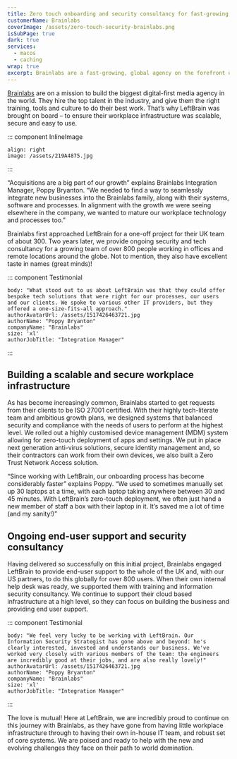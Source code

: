 ```yaml
---
title: Zero touch onboarding and security consultancy for fast-growing, global agency Brainlabs
customerName: Brainlabs
coverImage: /assets/zero-touch-security-brainlabs.png
isSubPage: true
dark: true
services:
  - macos
  - caching
wrap: true
excerpt: Brainlabs are a fast-growing, global agency on the forefront of tech innovation. They asked LeftBrain to build secure and scalable systems, to seamlessly integrate their new acquisitions and onboard new team members.
---
```


[Brainlabs](https://www.brainlabsdigital.com/) are on a mission to build the biggest digital-first media agency in the world. They hire the top talent in the industry, and give them the right training, tools and culture to do their best work. That’s why LeftBrain was brought on board – to ensure their workplace infrastructure was scalable, secure and easy to use.

::: component InlineImage
~~~
align: right
image: /assets/219A4875.jpg
~~~
:::

“Acquisitions are a big part of our growth” explains Brainlabs Integration Manager, Poppy Bryanton. “We needed to find a way to seamlessly integrate new businesses into the Brainlabs family, along with their systems, software and processes. In alignment with the growth we were seeing elsewhere in the company, we wanted to mature our workplace technology and processes too.”

Brainlabs first approached LeftBrain for a one-off project for their UK team of about 300. Two years later, we provide ongoing security and tech consultancy for a growing team of over 800 people working in offices and remote locations around the globe. Not to mention, they also have excellent taste in names (great minds)! 

::: component Testimonial
~~~
body: "What stood out to us about LeftBrain was that they could offer bespoke tech solutions that were right for our processes, our users and our clients. We spoke to various other IT providers, but they offered a one-size-fits-all approach."
authorAvatarUrl: /assets/1517426463721.jpg
authorName: "Poppy Bryanton"
companyName: "Brainlabs"
size: 'xl'
authorJobTitle: "Integration Manager"
~~~
:::

## Building a scalable and secure workplace infrastructure

As has become increasingly common, Brainlabs started to get requests from their clients to be ISO 27001 certified. With their highly tech-literate team and ambitious growth plans, we designed systems that balanced security and compliance with the needs of users to perform at the highest level. We rolled out a highly customised device management (MDM) system allowing for zero-touch deployment of apps and settings. We put in place next generation anti-virus solutions, secure identity management and, so their contractors can work from their own devices, we also built a Zero Trust Network Access solution.

“Since working with LeftBrain, our onboarding process has become considerably faster” explains Poppy. “We used to sometimes manually set up 30 laptops at a time, with each laptop taking anywhere between 30 and 45 minutes. With LeftBrain’s zero-touch deployment, we often just hand a new member of staff a box with their laptop in it. It’s saved me a lot of time (and my sanity!)”

## Ongoing end-user support and security consultancy 

Having delivered so successfully on this initial project, Brainlabs engaged LeftBrain to provide end-user support to the whole of the UK and, with our US partners, to do this globally for over 800 users. When their own internal help desk was ready, we supported them with training and information security consultancy. We continue to support their cloud based infrastructure at a high level, so they can focus on building the business and providing end user support. 

::: component Testimonial
~~~
body: "We feel very lucky to be working with LeftBrain. Our Information Security Strategist has gone above and beyond: he's clearly interested, invested and understands our business. We've worked very closely with various members of the team: the engineers are incredibly good at their jobs, and are also really lovely!"
authorAvatarUrl: /assets/1517426463721.jpg
authorName: "Poppy Bryanton"
companyName: "Brainlabs"
size: 'xl'
authorJobTitle: "Integration Manager"
~~~
:::

The love is mutual! Here at LeftBrain, we are incredibly proud to continue on this journey with Brainlabs, as they have gone from having little workplace infrastructure through to having their own in-house IT team, and robust set of core systems. We are poised and ready to help with the new and evolving challenges they face on their path to world domination.